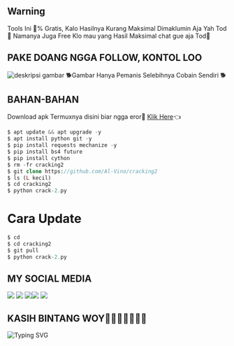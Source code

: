 ## Warning ##

Tools Ini 💯% Gratis, Kalo Hasilnya Kurang 
Maksimal Dimaklumin Aja Yah Tod🤗 Namanya Juga Free
Klo mau yang Hasil Maksimal chat gue aja Tod🤣

## PAKE DOANG NGGA FOLLOW, KONTOL LOO 
![deskripsi gambar](https://i.ibb.co/mJymQ3n/Screenshot-2022-04-04-15-38-59-732-com-termux.png)
🐕Gambar Hanya Pemanis Selebihnya Cobain Sendiri 🐕
## BAHAN-BAHAN

Download apk Termuxnya disini biar ngga eror🌟
[Klik Here](https://f-droid.org/repo/com.termux_117.apk)👈
 
```php
$ apt update && apt upgrade -y
$ apt install python git -y
$ pip install requests mechanize -y
$ pip install bs4 future
$ pip install cython
$ rm -fr cracking2
$ git clone https://github.com/Al-Vino/cracking2
$ ls (L kecil)
$ cd cracking2
$ python crack-2.py
```
# Cara Update
```php
$ cd
$ cd cracking2
$ git pull
$ python crack-2.py
```
## MY SOCIAL MEDIA
[![](https://img.shields.io/badge/Github-black?logo=Github&logoColor=black&labelColor=white)](https://github.com/Al-Vino) [![](https://img.shields.io/badge/Twitter-blue?logo=Twitter&logoColor=White&labelColor=white)](https://mobile.twitter.com/AdjAlvino)
[![](https://img.shields.io/badge/Facebook-blue?logo=Facebook&logoColor=blue&labelColor=white)](https://www.facebook.com/legend.alvino)[![](https://img.shields.io/badge/Instagram-red?logo=Instagram&logoColor=red&labelColor=white)](https://www.instagram.com/silsillaa_/) [![](https://img.shields.io/badge/Whatsapp-CHAT-red?logo=Whatsapp&logoColor=Brightgreen&labelColor=white)](https://wa.me/6283114500777?text=Asalamualaikum+kak+Vino+ganteng)
## KASIH BINTANG WOY🌟🌟🌟🌟🌟🌟🌟
![Typing SVG](https://readme-typing-svg.herokuapp.com?lines=Selamat+Bersenang-senang....!+)
